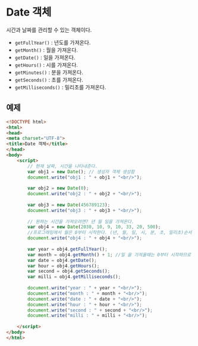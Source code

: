 # Date 객체

시간과 날짜를 관리할 수 있는 객체이다.

- `getFullYear()` : 년도를 가져온다.
- `getMonth()` : 월을 가져온다.
- `getDate()` : 일을 가져온다.
- `getHours()` : 시를 가져온다.
- `getMinutes()` : 분을 가져온다.
- `getSeconds()` : 초를 가져온다.
- `getMilliseconds()` : 밀리초를 가져온다. 

## 예제

```html
<!DOCTYPE html>
<html>
<head>
<meta charset="UTF-8">
<title>Date 객체</title>
</head>
<body>
	<script>
		// 현재 날짜, 시간을 나타내준다.
		var obj1 = new Date(); // 생성자 객체 생성함
		document.write("obj1 : " + obj1 + "<br/>");
		
		var obj2 = new Date(0);
		document.write("obj2 : " + obj2 + "<br/>");
		
		var obj3 = new Date(456789123);
		document.write("obj3 : " + obj3 + "<br/>");
		
		// 원하는 시간을 가져오려면? 년 월 일을 가져온다.
		var obj4 = new Date(2030, 10, 9, 10, 33, 20, 500); 
		//프로그래밍에서 월은 0부터 시작한다. (년, 월, 일, 시, 분, 초, 밀리초)순서
		document.write("obj4 : " + obj4 + "<br/>");
		
		var year = obj4.getFullYear();
		var month = obj4.getMonth() + 1; //일 을 가져올때는 0부터 시작하므로 1을 더해주기.
		var date = obj4.getDate();
		var hour = obj4.getHours();
		var second = obj4.getSeconds();
		var milli = obj4.getMilliseconds();
		
		document.write("year : " + year + "<br/>");
		document.write("month : " + month + "<br/>");
		document.write("date : " + date + "<br/>");
		document.write("hour : " + hour + "<br/>");
		document.write("second : " + second + "<br/>");
		document.write("milli : " + milli + "<br/>");
		
	</script>
</body>
</html>
```